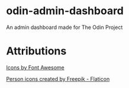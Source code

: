 # odin-admin-dashboard

An admin dashboard made for The Odin Project

# Attributions

[Icons by Font Awesome](https://fontawesome.com/)

[Person icons created by Freepik - Flaticon](https://www.flaticon.com/free-icons/person)
